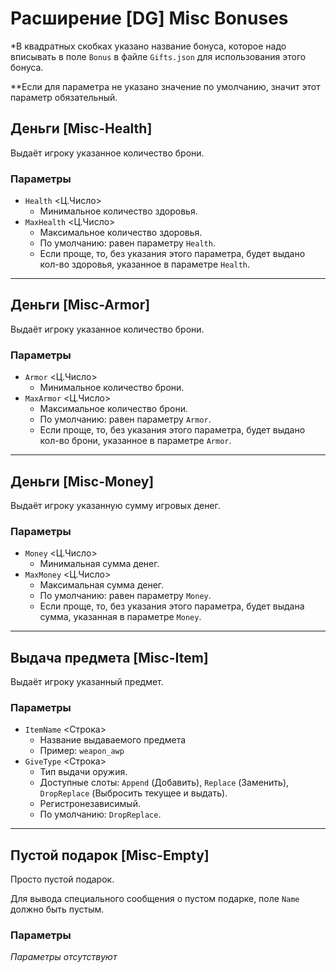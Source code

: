 # Расширение [DG] Misc Bonuses

*В квадратных скобках указано название бонуса, которое надо вписывать в поле `Bonus` в файле `Gifts.json` для использования этого бонуса.

**Если для параметра не указано значение по умолчанию, значит этот параметр обязательный.


## Деньги [Misc-Health]

Выдаёт игроку указанное количество брони.

### Параметры

- `Health` <Ц.Число>
    - Минимальное количество здоровья.
- `MaxHealth` <Ц.Число>
    - Максимальное количество здоровья.
    - По умолчанию: равен параметру `Health`.
    - Если проще, то, без указания этого параметра, будет выдано кол-во здоровья, указанное в параметре `Health`.

---

## Деньги [Misc-Armor]

Выдаёт игроку указанное количество брони.

### Параметры

- `Armor` <Ц.Число>
    - Минимальное количество брони.
- `MaxArmor` <Ц.Число>
    - Максимальное количество брони.
    - По умолчанию: равен параметру `Armor`.
    - Если проще, то, без указания этого параметра, будет выдано кол-во брони, указанное в параметре `Armor`.

---

## Деньги [Misc-Money]

Выдаёт игроку указанную сумму игровых денег.

### Параметры

- `Money` <Ц.Число>
    - Минимальная сумма денег.
- `MaxMoney` <Ц.Число>
    - Максимальная сумма денег.
    - По умолчанию: равен параметру `Money`.
    - Если проще, то, без указания этого параметра, будет выдана сумма, указанная в параметре `Money`.

---

## Выдача предмета [Misc-Item]

Выдаёт игроку указанный предмет.

### Параметры

- `ItemName` <Строка>
    - Название выдаваемого предмета
    - Пример: `weapon_awp`
- `GiveType` <Строка>
    - Тип выдачи оружия.
    - Доступные слоты: `Append` (Добавить), `Replace` (Заменить), `DropReplace` (Выбросить текущее и выдать).
    - Регистронезависимый.
    - По умолчанию: `DropReplace`.
    
---

## Пустой подарок [Misc-Empty]

Просто пустой подарок.

Для вывода специального сообщения о пустом подарке, поле `Name` должно быть пустым.

### Параметры

_Параметры отсутствуют_